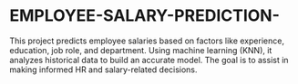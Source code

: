 # EMPLOYEE-SALARY-PREDICTION-
This project predicts employee salaries based on factors like experience, education, job role, and department. Using machine learning (KNN), it analyzes historical data to build an accurate model. The goal is to assist in making informed HR and salary-related decisions.
